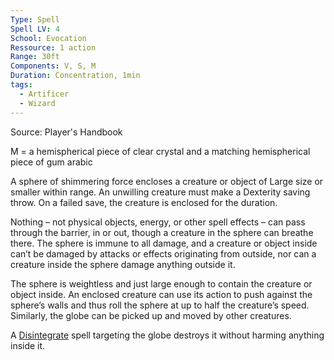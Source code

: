 ```yaml
---
Type: Spell
Spell LV: 4
School: Evocation
Ressource: 1 action
Range: 30ft
Components: V, S, M
Duration: Concentration, 1min
tags:
  - Artificer
  - Wizard
---
```

Source: Player's Handbook

M = a hemispherical piece of clear crystal and a matching hemispherical piece of gum arabic

A sphere of shimmering force encloses a creature or object of Large size or smaller within range. An unwilling creature must make a Dexterity saving throw. On a failed save, the creature is enclosed for the duration.

Nothing – not physical objects, energy, or other spell effects – can pass through the barrier, in or out, though a creature in the sphere can breathe there. The sphere is immune to all damage, and a creature or object inside can’t be damaged by attacks or effects originating from outside, nor can a creature inside the sphere damage anything outside it.

The sphere is weightless and just large enough to contain the creature or object inside. An enclosed creature can use its action to push against the sphere’s walls and thus roll the sphere at up to half the creature’s speed. Similarly, the globe can be picked up and moved by other creatures.

A [Disintegrate](http://dnd5e.wikidot.com/spell:disintegrate) spell targeting the globe destroys it without harming anything inside it.